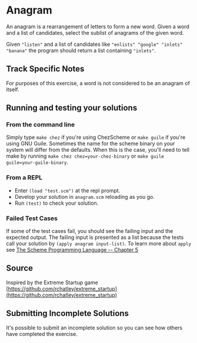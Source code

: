 # Anagram

An anagram is a rearrangement of letters to form a new word.
Given a word and a list of candidates, select the sublist of anagrams of the given word.

Given `"listen"` and a list of candidates like `"enlists" "google"
"inlets" "banana"` the program should return a list containing
`"inlets"`.


## Track Specific Notes

For purposes
of this exercise, a word is not considered to be an anagram of
itself\.

## Running and testing your solutions


### From the command line

Simply type `make chez` if you're using ChezScheme or `make guile` if you're using GNU Guile\.
Sometimes the name for the scheme binary on your system will differ from the defaults\.
When this is the case, you'll need to tell make by running `make chez chez=your-chez-binary` or `make guile guile=your-guile-binary`\.

### From a REPL

* Enter `(load "test.scm")` at the repl prompt\.
* Develop your solution in `anagram.scm` reloading as you go\.
* Run `(test)` to check your solution\.

### Failed Test Cases

If some of the test cases fail, you should see the failing input and the expected output\.
The failing input is presented as a list because the tests call your solution by `(apply anagram input-list)`\.
To learn more about `apply` see [The Scheme Programming Language -- Chapter 5](https://www.scheme.com/tspl4/control.html#./control:h1)

## Source

Inspired by the Extreme Startup game [https://github.com/rchatley/extreme_startup](https://github.com/rchatley/extreme_startup)

## Submitting Incomplete Solutions
It's possible to submit an incomplete solution so you can see how others have completed the exercise.
